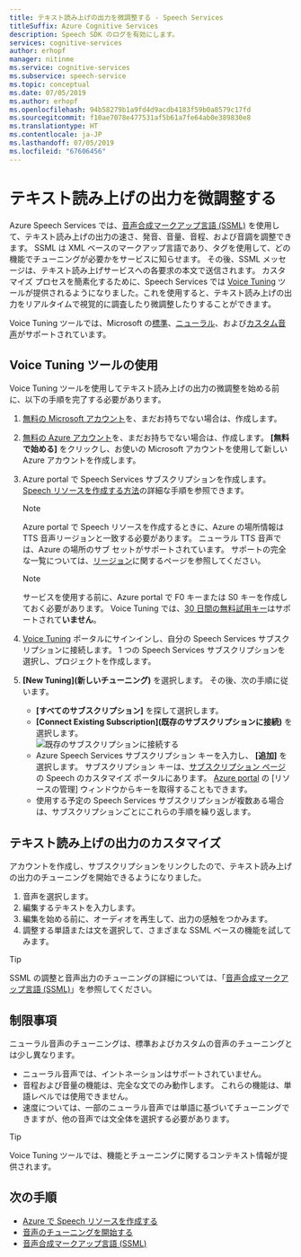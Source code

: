 ```yaml
---
title: テキスト読み上げの出力を微調整する - Speech Services
titleSuffix: Azure Cognitive Services
description: Speech SDK のログを有効にします。
services: cognitive-services
author: erhopf
manager: nitinme
ms.service: cognitive-services
ms.subservice: speech-service
ms.topic: conceptual
ms.date: 07/05/2019
ms.author: erhopf
ms.openlocfilehash: 94b58279b1a9fd4d9acdb4183f59b0a8579c17fd
ms.sourcegitcommit: f10ae7078e477531af5b61a7fe64ab0e389830e8
ms.translationtype: HT
ms.contentlocale: ja-JP
ms.lasthandoff: 07/05/2019
ms.locfileid: "67606456"
---
```

# <a name="fine-tune-text-to-speech-output"></a>テキスト読み上げの出力を微調整する

Azure Speech Services では、[音声合成マークアップ言語 (SSML)](speech-synthesis-markup.md) を使用して、テキスト読み上げの出力の速さ、発音、音量、音程、および音調を調整できます。 SSML は XML ベースのマークアップ言語であり、タグを使用して、どの機能でチューニングが必要かをサービスに知らせます。 その後、SSML メッセージは、テキスト読み上げサービスへの各要求の本文で送信されます。 カスタマイズ プロセスを簡素化するために、Speech Services では [Voice Tuning](https://aka.ms/voicetuning) ツールが提供されるようになりました。これを使用すると、テキスト読み上げの出力をリアルタイムで視覚的に調査したり微調整したりすることができます。

Voice Tuning ツールでは、Microsoft の[標準](language-support.md#standard-voices)、[ニューラル](language-support.md#text-to-speech)、および[カスタム音声](how-to-customize-voice-font.md)がサポートされています。

## <a name="get-started-with-the-voice-tuning-tool"></a>Voice Tuning ツールの使用

Voice Tuning ツールを使用してテキスト読み上げの出力の微調整を始める前に、以下の手順を完了する必要があります。

1. [無料の Microsoft アカウント](https://account.microsoft.com/account)を、まだお持ちでない場合は、作成します。
2. [無料の Azure アカウント](https://azure.microsoft.com/free/)を、まだお持ちでない場合は、作成します。 **[無料で始める]** をクリックし、お使いの Microsoft アカウントを使用して新しい Azure アカウントを作成します。

3. Azure portal で Speech Services サブスクリプションを作成します。 [Speech リソースを作成する方法](https://docs.microsoft.com/azure/cognitive-services/speech-service/get-started#create-a-speech-resource-in-azure)の詳細な手順を参照できます。
   >[!NOTE]
   >Azure portal で Speech リソースを作成するときに、Azure の場所情報は TTS 音声リージョンと一致する必要があります。 ニューラル TTS 音声では、Azure の場所のサブ セットがサポートされています。 サポートの完全な一覧については、[リージョン](regions.md#text-to-speech)に関するページを参照してください。

   >[!NOTE]
   >サービスを使用する前に、Azure portal で F0 キーまたは S0 キーを作成しておく必要があります。 Voice Tuning では、[30 日間の無料試用キー](https://docs.microsoft.com/azure/cognitive-services/speech-service/get-started?branch=release-build-cogserv-speech-services#free-trial)はサポートされて**いません**。

4. [Voice Tuning](https://aka.ms/voicetuning) ポータルにサインインし、自分の Speech Services サブスクリプションに接続します。 1 つの Speech Services サブスクリプションを選択し、プロジェクトを作成します。
5. **[New Tuning]\(新しいチューニング\)** を選択します。 その後、次の手順に従います。

   * **[すべてのサブスクリプション]** を探して選択します。  
   * **[Connect Existing Subscription]\(既存のサブスクリプションに接続\)** を選択します。  
     ![既存のサブスクリプションに接続する](./media/custom-voice/custom-voice-connect-subscription.png)
   * Azure Speech Services サブスクリプション キーを入力し、 **[追加]** を選択します。 サブスクリプション キーは、[サブスクリプション ページ](https://go.microsoft.com/fwlink/?linkid=2090458)の Speech のカスタマイズ ポータルにあります。 [Azure portal](https://portal.azure.com/) の [リソースの管理] ウィンドウからキーを取得することもできます。
   * 使用する予定の Speech Services サブスクリプションが複数ある場合は、サブスクリプションごとにこれらの手順を繰り返します。

## <a name="customize-the-text-to-speech-output"></a>テキスト読み上げの出力のカスタマイズ

アカウントを作成し、サブスクリプションをリンクしたので、テキスト読み上げの出力のチューニングを開始できるようになりました。

1. 音声を選択します。
2. 編集するテキストを入力します。
3. 編集を始める前に、オーディオを再生して、出力の感触をつかみます。
4. 調整する単語または文を選択して、さまざまな SSML ベースの機能を試してみます。

>[!TIP]
> SSML の調整と音声出力のチューニングの詳細については、「[音声合成マークアップ言語 (SSML)](speech-synthesis-markup.md)」を参照してください。

## <a name="limitations"></a>制限事項

ニューラル音声のチューニングは、標準およびカスタムの音声のチューニングとは少し異なります。

* ニューラル音声では、イントネーションはサポートされていません。
* 音程および音量の機能は、完全な文でのみ動作します。 これらの機能は、単語レベルでは使用できません。
* 速度については、一部のニューラル音声では単語に基づいてチューニングできますが、他の音声では文全体を選択する必要があります。

> [!TIP]
> Voice Tuning ツールでは、機能とチューニングに関するコンテキスト情報が提供されます。

## <a name="next-steps"></a>次の手順
* [Azure で Speech リソースを作成する](https://docs.microsoft.com/azure/cognitive-services/speech-service/get-started#create-a-speech-resource-in-azure)
* [音声のチューニングを開始する](https://speech.microsoft.com/app.html#/VoiceTuning)
* [音声合成マークアップ言語 (SSML)](speech-synthesis-markup.md)
